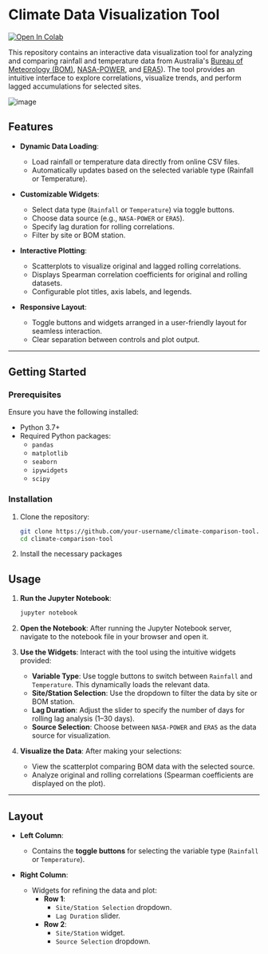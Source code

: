 # Climate Data Visualization Tool

[![Open In Colab](https://colab.research.google.com/assets/colab-badge.svg)](https://colab.research.google.com/github/akhi9661/climate_comparison_tool/blob/main/climate_comparison_tool.ipynb)

This repository contains an interactive data visualization tool for analyzing and comparing rainfall and temperature data from Australia's [Bureau of Meteorology (BOM)](http://www.bom.gov.au/), [NASA-POWER](https://power.larc.nasa.gov/), and [ERA5](https://www.ecmwf.int/en/forecasts/dataset/ecmwf-reanalysis-v5)). The tool provides an intuitive interface to explore correlations, visualize trends, and perform lagged accumulations for selected sites.

![image](https://github.com/user-attachments/assets/3c4703a3-12b9-4778-9a46-6c33cc9ea5f3)


## Features

- **Dynamic Data Loading**:
  - Load rainfall or temperature data directly from online CSV files.
  - Automatically updates based on the selected variable type (Rainfall or Temperature).

- **Customizable Widgets**:
  - Select data type (`Rainfall` or `Temperature`) via toggle buttons.
  - Choose data source (e.g., `NASA-POWER` or `ERA5`).
  - Specify lag duration for rolling correlations.
  - Filter by site or BOM station.

- **Interactive Plotting**:
  - Scatterplots to visualize original and lagged rolling correlations.
  - Displays Spearman correlation coefficients for original and rolling datasets.
  - Configurable plot titles, axis labels, and legends.

- **Responsive Layout**:
  - Toggle buttons and widgets arranged in a user-friendly layout for seamless interaction.
  - Clear separation between controls and plot output.

---

## Getting Started

### Prerequisites

Ensure you have the following installed:
- Python 3.7+
- Required Python packages:
  - `pandas`
  - `matplotlib`
  - `seaborn`
  - `ipywidgets`
  - `scipy`

### Installation

1. Clone the repository:
   ```bash
   git clone https://github.com/your-username/climate-comparison-tool.git
   cd climate-comparison-tool

 2. Install the necessary packages  

## Usage
1. **Run the Jupyter Notebook**:
   ```bash
   jupyter notebook  
2. **Open the Notebook**: After running the Jupyter Notebook server, navigate to the notebook file in your browser and open it.

4. **Use the Widgets**: Interact with the tool using the intuitive widgets provided:
   - **Variable Type**: Use toggle buttons to switch between `Rainfall` and `Temperature`. This dynamically loads the relevant data.
   - **Site/Station Selection**: Use the dropdown to filter the data by site or BOM station.
   - **Lag Duration**: Adjust the slider to specify the number of days for rolling lag analysis (1–30 days).
   - **Source Selection**: Choose between `NASA-POWER` and `ERA5` as the data source for visualization.
   
5. **Visualize the Data**: After making your selections:
   - View the scatterplot comparing BOM data with the selected source.
   - Analyze original and rolling correlations (Spearman coefficients are displayed on the plot).

---

## Layout

- **Left Column**:
  - Contains the **toggle buttons** for selecting the variable type (`Rainfall` or `Temperature`).

- **Right Column**:
  - Widgets for refining the data and plot:
    - **Row 1**: 
      - `Site/Station Selection` dropdown.
      - `Lag Duration` slider.
    - **Row 2**:
      - `Site/Station` widget.
      - `Source Selection` dropdown.


